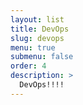 ```yaml
---
layout: list
title: DevOps
slug: devops
menu: true
submenu: false
order: 4
description: >
  DevOps!!!!
---
```

